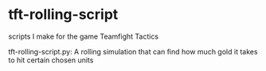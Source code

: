 # tft-rolling-script
scripts I make for the game Teamfight Tactics

tft-rolling-script.py: A rolling simulation that can find how much gold it takes to hit certain chosen units

